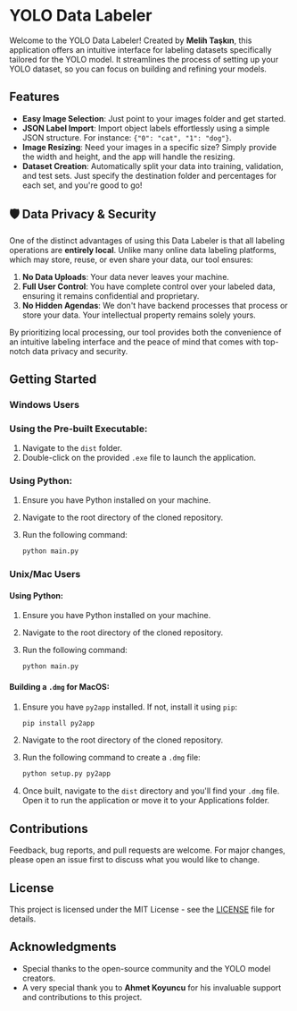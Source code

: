 # YOLO Data Labeler

Welcome to the YOLO Data Labeler! Created by **Melih Taşkın**, this application offers an intuitive interface for labeling datasets specifically tailored for the YOLO model. It streamlines the process of setting up your YOLO dataset, so you can focus on building and refining your models.

## Features

- **Easy Image Selection**: Just point to your images folder and get started.
- **JSON Label Import**: Import object labels effortlessly using a simple JSON structure. For instance: `{"0": "cat", "1": "dog"}`.
- **Image Resizing**: Need your images in a specific size? Simply provide the width and height, and the app will handle the resizing.
- **Dataset Creation**: Automatically split your data into training, validation, and test sets. Just specify the destination folder and percentages for each set, and you're good to go!

## 🛡️ Data Privacy & Security

One of the distinct advantages of using this Data Labeler is that all labeling operations are **entirely local**. Unlike many online data labeling platforms, which may store, reuse, or even share your data, our tool ensures:

1. **No Data Uploads**: Your data never leaves your machine.
2. **Full User Control**: You have complete control over your labeled data, ensuring it remains confidential and proprietary.
3. **No Hidden Agendas**: We don't have backend processes that process or store your data. Your intellectual property remains solely yours.

By prioritizing local processing, our tool provides both the convenience of an intuitive labeling interface and the peace of mind that comes with top-notch data privacy and security.

## Getting Started

### Windows Users

### Using the Pre-built Executable:
1. Navigate to the `dist` folder.
2. Double-click on the provided `.exe` file to launch the application.

### Using Python:
1. Ensure you have Python installed on your machine.
2. Navigate to the root directory of the cloned repository.
3. Run the following command:
   
   ```bash
   python main.py

### Unix/Mac Users

#### Using Python:
1. Ensure you have Python installed on your machine.
2. Navigate to the root directory of the cloned repository.
3. Run the following command:
   
    ```bash
    python main.py

#### Building a `.dmg` for MacOS:

1. Ensure you have `py2app` installed. If not, install it using `pip`:
   
    ```bash
    pip install py2app
3. Navigate to the root directory of the cloned repository.
4. Run the following command to create a `.dmg` file:

    ```bash
    python setup.py py2app
6. Once built, navigate to the `dist` directory and you'll find your `.dmg` file. Open it to run the application or move it to your Applications folder.

## Contributions

Feedback, bug reports, and pull requests are welcome. For major changes, please open an issue first to discuss what you would like to change.

## License

This project is licensed under the MIT License - see the [LICENSE](LICENSE) file for details.

## Acknowledgments

- Special thanks to the open-source community and the YOLO model creators.
- A very special thank you to **Ahmet Koyuncu** for his invaluable support and contributions to this project.
